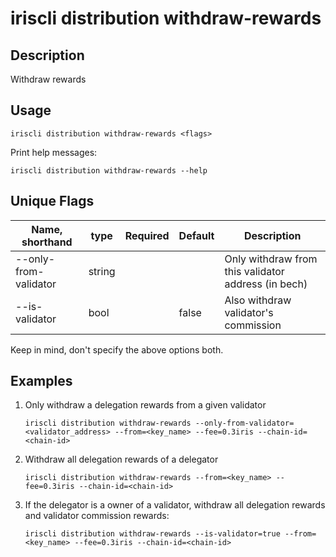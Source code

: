 # iriscli distribution withdraw-rewards

## Description

Withdraw rewards

## Usage

```
iriscli distribution withdraw-rewards <flags>
```

Print help messages:

```
iriscli distribution withdraw-rewards --help
```

## Unique Flags

| Name, shorthand       | type   | Required | Default  | Description                                                         |
| --------------------- | -----  | -------- | -------- | ------------------------------------------------------------------- |
| --only-from-validator | string |          |          | Only withdraw from this validator address (in bech) |
| --is-validator        | bool   |          | false    | Also withdraw validator's commission |

Keep in mind, don't specify the above options both.

## Examples

1. Only withdraw a delegation rewards from a given validator
    ```
    iriscli distribution withdraw-rewards --only-from-validator=<validator_address> --from=<key_name> --fee=0.3iris --chain-id=<chain-id>
    ```
2. Withdraw all delegation rewards of a delegator
    ```
    iriscli distribution withdraw-rewards --from=<key_name> --fee=0.3iris --chain-id=<chain-id>
    ```
3. If the delegator is a owner of a validator, withdraw all delegation rewards and validator commission rewards:
    ```
    iriscli distribution withdraw-rewards --is-validator=true --from=<key_name> --fee=0.3iris --chain-id=<chain-id>
    ```